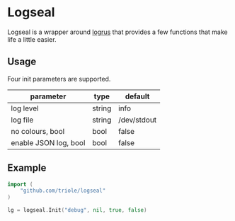 # Logseal

Logseal is a wrapper around [logrus](https://github.com/sirupsen/logrus) that provides a few functions that make life a little easier.

## Usage

Four init parameters are supported.

| parameter             | type   | default     |
|-----------------------|--------|-------------|
| log level             | string | info        |
| log file              | string | /dev/stdout |
| no colours, bool      | bool   | false       |
| enable JSON log, bool | bool   | false       |

## Example

```go
import (
	"github.com/triole/logseal"
)

lg = logseal.Init("debug", nil, true, false)
```
